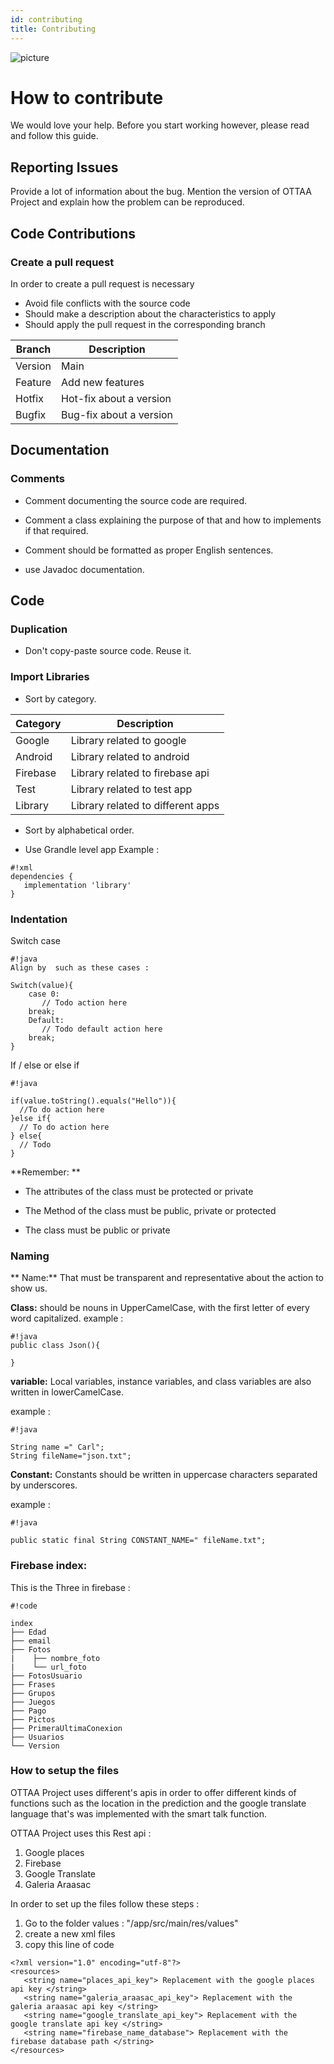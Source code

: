 ```yaml
---
id: contributing
title: Contributing
---
```

![picture](https://ottaaproject.com/img/ottaa-project.svg)
# How to contribute #
We would love your help. Before you start working however, please read and follow this guide.

## Reporting Issues ##

Provide a lot of information about the bug. Mention the version of OTTAA Project and explain how the problem can be reproduced.

## Code Contributions ##



### Create a pull request ###
In order to create a pull request is necessary 

* Avoid file conflicts with the source code
* Should make a description about the characteristics to apply
* Should apply the pull request in the corresponding branch

|Branch|Description|
|---|---|
|Version| Main |
|Feature| Add new features |
|Hotfix|  Hot-fix about a version|
|Bugfix|  Bug-fix about a version|



## Documentation ##
### Comments ###
* Comment documenting the source code are required.

* Comment a class explaining the purpose of that and how to implements if that required.

* Comment should be formatted as proper English sentences.
* use Javadoc documentation.

## Code ##

### Duplication ###
* Don't copy-paste source code. Reuse it.

### Import Libraries ###

* Sort by category.

|Category|Description|
|--------|-----------|
| Google | Library related to google |
| Android | Library related to android |
|Firebase | Library related to firebase api|
|Test |Library related to test app|
| Library | Library related to different apps|

* Sort by alphabetical order.  

* Use Grandle level app
 Example :
```
#!xml
dependencies {
   implementation 'library'  
}
```
### Indentation ###


 Switch case 
```
#!java
Align by  such as these cases :

Switch(value){
    case 0:
       // Todo action here
    break;
    Default:
       // Todo default action here
    break;
}
```
If / else or else if 
```
#!java

if(value.toString().equals("Hello")){
  //To do action here
}else if{
  // To do action here
} else{
  // Todo 
}

```
**Remember: **

* The attributes of the class must be protected or private

* The Method of the class must be public, private or protected

* The class must be public or private

### Naming ###
** Name:** That must be transparent and representative about the action to show us.

**Class:** should be nouns in UpperCamelCase, with the first letter of every word capitalized.
example :

```
#!java
public class Json(){
  
}
```
**variable:** 	Local variables, instance variables, and class variables are also written in lowerCamelCase.

example :

```
#!java

String name =" Carl";
String fileName="json.txt";
```

**Constant:** Constants should be written in uppercase characters separated by underscores.

example :


```
#!java

public static final String CONSTANT_NAME=" fileName.txt";
```

### Firebase index: ###

This is the Three in firebase :

```
#!code

index
├── Edad
├── email
├── Fotos
|    ├── nombre_foto
|    └── url_foto
├── FotosUsuario
├── Frases
├── Grupos
├── Juegos
├── Pago
├── Pictos
├── PrimeraUltimaConexion
├── Usuarios
└── Version
```

### How to setup the files ###

 OTTAA Project uses different's apis in order to offer different kinds of functions such as the location in the prediction and the google translate  language that's was implemented with the smart talk function.

 OTTAA Project uses this Rest api :

 1. Google places
 2. Firebase
 3. Google Translate
 4. Galeria Araasac

In order to set up the files follow these steps :

  1. Go to the folder values : "/app/src/main/res/values"
  2. create a new xml files 
  3. copy this line of code

 ```
 <?xml version="1.0" encoding="utf-8"?>
<resources>
    <string name="places_api_key"> Replacement with the google places api key </string>
    <string name="galeria_araasac_api_key"> Replacement with the galeria araasac api key </string>
    <string name="google_translate_api_key"> Replacement with the google translate api key </string>
    <string name="firebase_name_database"> Replacement with the firebase database path </string>
</resources>
```
 